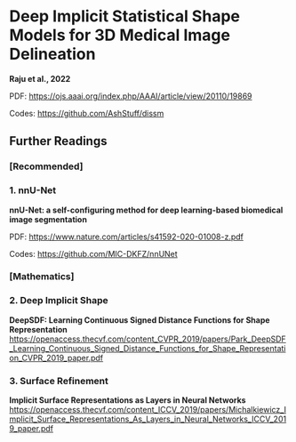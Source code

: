 # Deep Implicit Statistical Shape Models for 3D Medical Image Delineation

__Raju et al., 2022__  

PDF: https://ojs.aaai.org/index.php/AAAI/article/view/20110/19869  

Codes: https://github.com/AshStuff/dissm  


## Further Readings

### [Recommended]
### 1. nnU-Net
__nnU-Net: a self-configuring method for deep learning-based biomedical image segmentation__  

PDF: https://www.nature.com/articles/s41592-020-01008-z.pdf

Codes: https://github.com/MIC-DKFZ/nnUNet

### [Mathematics]
### 2. Deep Implicit Shape
__DeepSDF: Learning Continuous Signed Distance Functions for Shape Representation__  
https://openaccess.thecvf.com/content_CVPR_2019/papers/Park_DeepSDF_Learning_Continuous_Signed_Distance_Functions_for_Shape_Representation_CVPR_2019_paper.pdf  

### 3. Surface Refinement
__Implicit Surface Representations as Layers in Neural Networks__  
https://openaccess.thecvf.com/content_ICCV_2019/papers/Michalkiewicz_Implicit_Surface_Representations_As_Layers_in_Neural_Networks_ICCV_2019_paper.pdf  


